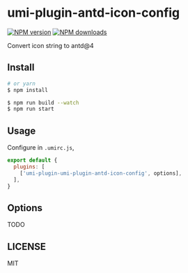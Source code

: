 # umi-plugin-antd-icon-config

[![NPM version](https://img.shields.io/npm/v/umi-plugin-antd-icon-config.svg?style=flat)](https://npmjs.org/package/umi-plugin-antd-icon-config)
[![NPM downloads](http://img.shields.io/npm/dm/umi-plugin-antd-icon-config.svg?style=flat)](https://npmjs.org/package/umi-plugin-antd-icon-config)

Convert icon string to antd@4

## Install

```bash
# or yarn
$ npm install
```

```bash
$ npm run build --watch
$ npm run start
```

## Usage

Configure in `.umirc.js`,

```js
export default {
  plugins: [
    ['umi-plugin-umi-plugin-antd-icon-config', options],
  ],
}
```

## Options

TODO

## LICENSE

MIT
